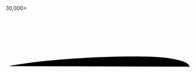 <span class="elementor-headline-dynamic-wrapper elementor-headline-text-wrapper">
					<span class="elementor-headline-dynamic-text elementor-headline-text-active">30,000+</span>
				<svg xmlns="http://www.w3.org/2000/svg" viewBox="0 0 500 150" preserveAspectRatio="none"><path d="M7.7,145.6C109,125,299.9,116.2,401,121.3c42.1,2.2,87.6,11.8,87.3,25.7"></path></svg></span>